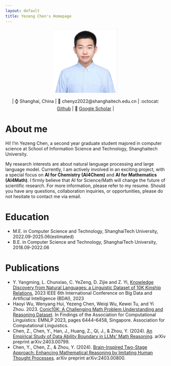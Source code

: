 ```yaml
---
layout: default
title: Yezeng Chen's Homepage
---
```


<p align="center">
  <img src="./image/cyzhh.jpg" width="200" />
</p>

<p align="center">
  | ⌚ Shanghai, China | 📧 chenyz2022@shanghaitech.edu.cn | :octocat: <a href="https://github.com/cyzhh">Github</a> | 📃 <a href="https://scholar.google.com/citations?user=lTzirtEAAAAJ&hl=en">Google Scholar</a> |
</p>
  
# **About me**

Hi! I’m Yezeng Chen, a second year graduate student majored in computer science at School of Information Science and Technology, Shanghaitech University.

My research interests are about natural language processing and large language model. Currently, I am actively involved in an exciting project, with a special focus on **AI for Chemistry (AI4Chem)** and **AI for Mathematics (AI4Math)**. I firmly believe that AI for Science/Math will change the future of scientific research. For more information, please refer to my resume. Should you have any questions, collaboration inquiries, or opportunities, please do not hesitate to contact me via email.

# **Education** 

 - M.E. in Computer Science and Technology, ShanghaiTech University, 2022.09-2025.06(estimated)
 - B.E. in Computer Science and Technology, ShanghaiTech University, 2018.09-2022.06

# **Publications**

 - Y. Yangming, L. Chunxiao, C. YeZeng, D. Zijie and Z. Yi, [Knowledge Discovery from Natural Languages: a Linguistic Dataset of 10K Kinship Relations](https://ieeexplore.ieee.org/stamp/stamp.jsp?tp=&arnumber=10257043), 2023 IEEE 6th International Conference on Big Data and Artificial Intelligence (BDAI),  2023
 - Haoyi Wu, Wenyang Hui, Yezeng Chen, Weiqi Wu, Kewei Tu, and Yi Zhou. 2023. [Conic10K: A Challenging Math Problem Understanding and Reasoning Dataset](https://arxiv.org/pdf/2311.05113.pdf). In Findings of the Association for Computational Linguistics: EMNLP 2023, pages 6444–6458, Singapore. Association for Computational Linguistics.
 - Chen, Z., Chen, Y., Han, J., Huang, Z., Qi, J., & Zhou, Y. (2024). [An Empirical Study of Data Ability Boundary in LLMs' Math Reasoning](https://arxiv.org/pdf/2403.00799.pdf). arXiv preprint arXiv:2403.00799.
 - Chen, Y., Chen, Z., & Zhou, Y. (2024). [Brain-Inspired Two-Stage Approach: Enhancing Mathematical Reasoning by Imitating Human Thought Processes](https://arxiv.org/pdf/2403.00800.pdf). arXiv preprint arXiv:2403.00800.
